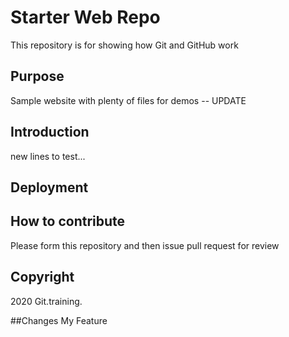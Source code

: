 # Starter Web Repo

This repository is for showing how Git and GitHub work

## Purpose

Sample website with plenty of files for demos -- UPDATE

## Introduction

new lines to test...

## Deployment

## How to contribute

Please form this repository and then issue pull request for review 

## Copyright

2020 Git.training.

##Changes My Feature